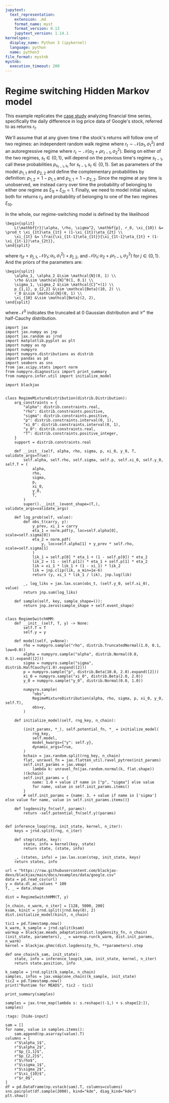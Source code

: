```yaml
---
jupytext:
  text_representation:
    extension: .md
    format_name: myst
    format_version: 0.13
    jupytext_version: 1.14.1
kernelspec:
  display_name: Python 3 (ipykernel)
  language: python
  name: python3
file_format: mystnb
mystnb:
  execution_timeout: 200
---
```


# Regime switching Hidden Markov model

This example replicates the [case study](http://modernstatisticalworkflow.blogspot.com/2018/02/regime-switching-models-in-stan.html) analyzing financial time series, specifically the daily difference in log price data of Google's stock, referred to as returns $r_t$.

We'll assume that at any given time $t$ the stock's returns will follow one of two regimes: an independent random walk regime where $r_t \sim \mathcal{N}(\alpha_1, \sigma^2_1)$ and an autoregressive regime where $r_t \sim \mathcal{N}(\alpha_2 + \rho r_{t-1}, \sigma_2^2)$. Being on either of the two regimes, $s_t\in \{0, 1\}$, will depend on the previous time's regime $s_{t-1}$, call these probabilities $p_{s_{t-1}, s_{t}}$ for $s_{t-1}, s_t \in \{0, 1\}$. Set as parameters of the model $p_{1,1}$ and $p_{2,2}$ and define the complementary probabilities by definition: $p_{1,2} = 1-p_{1,1}$ and $p_{2,1} = 1-p_{2,2}$. Since the regime at any time is unobserved, we instead carry over time the probability of belonging to either one regime as $\xi_{1t} + \xi_{2t} = 1$. Finally, we need to model initial values, both for returns $r_0$ and probability of belonging to one of the two regimes $\xi_{10}$.

In the whole, our regime-switching model is defined by the likelihood

```{math}
\begin{split}
    L(\mathbf{r}|\alpha, \rho, \sigma^2, \mathbf{p}, r_0, \xi_{10}) &= \prod_t \xi_{1t}\eta_{1t} + (1-\xi_{1t})\eta_{2t} \\
    \xi_{1t} &= \frac{\xi_{1t-1}\eta_{1t}}{\xi_{1t-1}\eta_{1t} + (1-\xi_{1t-1})\eta_{2t}},
\end{split}
```

where $\eta_{jt} = p_{j,1}$, $\mathcal{N}(r_t;\alpha_1, \sigma_1^2) + p_{j,2}$, and $\mathcal{N}(r_t; \alpha_2 + \rho r_{t-1}, \sigma_2^2)$ for $j\in\{0, 1\}$. And the priors of the parameters are:

```{math}
\begin{split}
    \alpha_1, \alpha_2 &\sim \mathcal{N}(0, 1) \\
    \rho &\sim \mathcal{N}^0(1, 0.1) \\
    \sigma_1, \sigma_2 &\sim \mathcal{C}^+(1) \\
    p_{1,1}, p_{2,2} &\sim \mathcal{Beta}(10, 2) \\
    r_0 &\sim \mathcal{N}(0, 1) \\
    \xi_{10} &\sim \mathcal{Beta}(2, 2),
\end{split}
```

where $\mathcal{N}^0$ indicates the truncated at 0 Gaussian distribution and $\mathcal{C}^+$ the half-Cauchy distribution.

```{code-cell} python
import jax
import jax.numpy as jnp
import jax.random as jrnd
import matplotlib.pyplot as plt
import numpy as np
import numpyro
import numpyro.distributions as distrib
import pandas as pd
import seaborn as sns
from jax.scipy.stats import norm
from numpyro.diagnostics import print_summary
from numpyro.infer.util import initialize_model

import blackjax


class RegimeMixtureDistribution(distrib.Distribution):
    arg_constraints = {
        "alpha": distrib.constraints.real,
        "rho": distrib.constraints.positive,
        "sigma": distrib.constraints.positive,
        "p": distrib.constraints.interval(0, 1),
        "xi_0": distrib.constraints.interval(0, 1),
        "y_0": distrib.constraints.real,
        "T": distrib.constraints.positive_integer,
    }
    support = distrib.constraints.real

    def __init__(self, alpha, rho, sigma, p, xi_0, y_0, T, validate_args=True):
        self.alpha, self.rho, self.sigma, self.p, self.xi_0, self.y_0, self.T = (
            alpha,
            rho,
            sigma,
            p,
            xi_0,
            y_0,
            T,
        )
        super().__init__(event_shape=(T,), validate_args=validate_args)

    def log_prob(self, value):
        def obs_t(carry, y):
            y_prev, xi_1 = carry
            eta_1 = norm.pdf(y, loc=self.alpha[0], scale=self.sigma[0])
            eta_2 = norm.pdf(
                y, loc=self.alpha[1] + y_prev * self.rho, scale=self.sigma[1]
            )
            lik_1 = self.p[0] * eta_1 + (1 - self.p[0]) * eta_2
            lik_2 = (1 - self.p[1]) * eta_1 + self.p[1] * eta_2
            lik = xi_1 * lik_1 + (1 - xi_1) * lik_2
            lik = jnp.clip(lik, a_min=1e-6)
            return (y, xi_1 * lik_1 / lik), jnp.log(lik)

        _, log_liks = jax.lax.scan(obs_t, (self.y_0, self.xi_0), value)
        return jnp.sum(log_liks)

    def sample(self, key, sample_shape=()):
        return jnp.zeros(sample_shape + self.event_shape)


class RegimeSwitchHMM:
    def __init__(self, T, y) -> None:
        self.T = T
        self.y = y

    def model(self, y=None):
        rho = numpyro.sample("rho", distrib.TruncatedNormal(1.0, 0.1, low=0.0))
        alpha = numpyro.sample("alpha", distrib.Normal(0.0, 0.1).expand([2]))
        sigma = numpyro.sample("sigma", distrib.HalfCauchy(1.0).expand([2]))
        p = numpyro.sample("p", distrib.Beta(10.0, 2.0).expand([2]))
        xi_0 = numpyro.sample("xi_0", distrib.Beta(2.0, 2.0))
        y_0 = numpyro.sample("y_0", distrib.Normal(0.0, 1.0))

        numpyro.sample(
            "obs",
            RegimeMixtureDistribution(alpha, rho, sigma, p, xi_0, y_0, self.T),
            obs=y,
        )

    def initialize_model(self, rng_key, n_chain):

        (init_params, *_), self.potential_fn, *_ = initialize_model(
            rng_key,
            self.model,
            model_kwargs={"y": self.y},
            dynamic_args=True,
        )
        kchain = jax.random.split(rng_key, n_chain)
        flat, unravel_fn = jax.flatten_util.ravel_pytree(init_params)
        self.init_params = jax.vmap(
            lambda k: unravel_fn(jax.random.normal(k, flat.shape))
        )(kchain)
        self.init_params = {
            name: 1.0 + value if name in ["p", "sigma"] else value
            for name, value in self.init_params.items()
        }
        # self.init_params = {name: 3. + value if name in ['sigma'] else value for name, value in self.init_params.items()}

    def logdensity_fn(self, params):
        return -self.potential_fn(self.y)(params)


def inference_loop(rng, init_state, kernel, n_iter):
    keys = jrnd.split(rng, n_iter)

    def step(state, key):
        state, info = kernel(key, state)
        return state, (state, info)

    _, (states, info) = jax.lax.scan(step, init_state, keys)
    return states, info
```

```{code-cell} python
url = "https://raw.githubusercontent.com/blackjax-devs/blackjax/main/docs/examples/data/google.csv"
data = pd.read_csv(url)
y = data.dl_ac.values * 100
T, _ = data.shape
```

```{code-cell} python
dist = RegimeSwitchHMM(T, y)
```

```{code-cell} python
[n_chain, n_warm, n_iter] = [128, 5000, 200]
ksam, kinit = jrnd.split(jrnd.key(0), 2)
dist.initialize_model(kinit, n_chain)
```

```{code-cell} python
tic1 = pd.Timestamp.now()
k_warm, k_sample = jrnd.split(ksam)
warmup = blackjax.meads_adaptation(dist.logdensity_fn, n_chain)
(init_state, parameters), _ = warmup.run(k_warm, dist.init_params, n_warm)
kernel = blackjax.ghmc(dist.logdensity_fn, **parameters).step

def one_chain(k_sam, init_state):
    state, info = inference_loop(k_sam, init_state, kernel, n_iter)
    return state.position, info

k_sample = jrnd.split(k_sample, n_chain)
samples, infos = jax.vmap(one_chain)(k_sample, init_state)
tic2 = pd.Timestamp.now()
print("Runtime for MEADS", tic2 - tic1)
```

```{code-cell} python
print_summary(samples)
```

```{code-cell} python
samples = jax.tree_map(lambda s: s.reshape((-1,) + s.shape[2:]), samples)
```

```{code-cell} python
:tags: [hide-input]

sam = []
for name, value in samples.items():
    sam.append(np.asarray(value).T)
columns = [
    r"$\alpha_1$",
    r"$\alpha_2$",
    r"$p_{1,1}$",
    r"$p_{2,2}$",
    r"$\rho$",
    r"$\sigma_1$",
    r"$\sigma_2$",
    r"$\xi_{10}$",
    r"$r_0$",
]
df = pd.DataFrame(np.vstack(sam).T, columns=columns)
sns.pairplot(df.sample(2000), kind="kde", diag_kind="kde")
plt.show()
```
